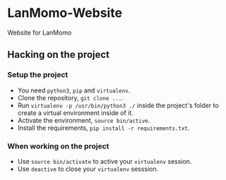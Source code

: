 # LanMomo-Website
Website for LanMomo

## Hacking on the project

### Setup the project
 * You need `python3`, `pip` and `virtualenv`.
 * Clone the repository, `git clone ...`.
 * Run `virtualenv -p /usr/bin/python3 ./` inside the project's folder to create a virtual environment inside of it.
 * Activate the environment, `source bin/active`.
 * Install the requirements, `pip install -r requirements.txt`.

### When working on the project

* Use `source bin/activate` to active your `virtualenv` session.
* Use `deactive` to close your `virtualenv` sesssion.
